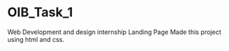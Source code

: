 # OIB_Task_1
Web Development and design internship
Landing Page
Made this project using html and css. 
